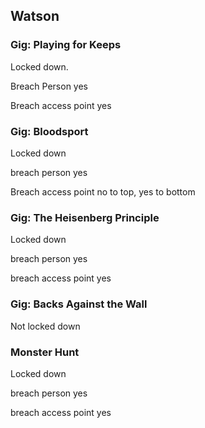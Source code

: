 ## Watson

### Gig: Playing for Keeps

Locked down. 

Breach Person yes

Breach access point yes

### Gig: Bloodsport

Locked down

breach person yes

Breach access point no to top, yes to bottom

### Gig: The Heisenberg Principle

Locked down

breach person yes

breach access point yes

### Gig: Backs Against the Wall

Not locked down

### Monster Hunt

Locked down

breach person yes

breach access point yes



